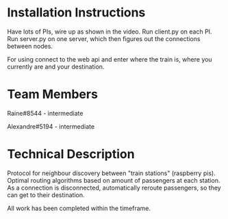 # Installation Instructions
Have lots of PIs, wire up as shown in the video.
Run client.py on each PI. Run server.py on one server, which then figures out the connections between nodes.


For using connect to the web api and enter where the train is, where you currently are and your destination.

# Team Members
Raine#8544 - intermediate
    
Alexandre#5194 - intermediate

# Technical Description
Protocol for neighbour discovery between "train stations" (raspberry pis).
Optimal routing algorithms based on amount of passengers at each station. 
As a connection is disconnected, automatically reroute passengers, so they can get to their destination.

All work has been completed within the timeframe.

